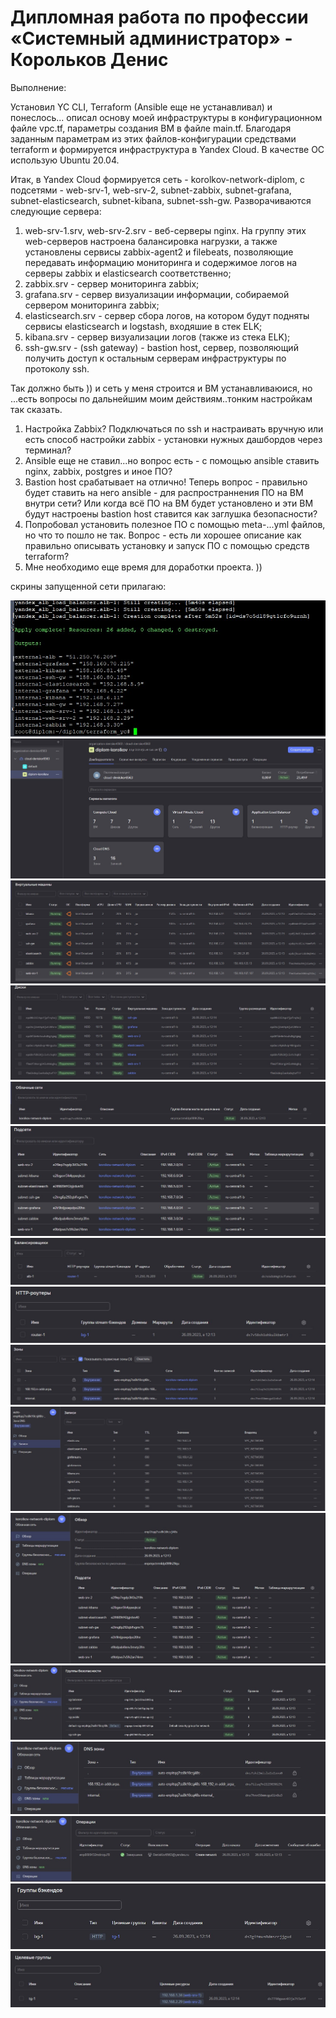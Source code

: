 
#  Дипломная работа по профессии «Системный администратор» - Корольков Денис

Выполнение:

Установил YC CLI, Terraform (Ansible еще не устанавливал) и понеслось... описал основу моей инфраструктуры в конфигурационном файле vpc.tf, параметры создания ВМ в файле main.tf. Благодаря заданным параметрам из этих файлов-конфигурации средствами terraform и формируется инфраструктура в Yandex Cloud. В качестве ОС использую Ubuntu 20.04.

Итак, в Yandex Cloud формируется сеть - korolkov-network-diplom, с подсетями - web-srv-1, web-srv-2, subnet-zabbix, subnet-grafana, subnet-elasticsearch, subnet-kibana, subnet-ssh-gw.
Разворачиваются следующие сервера:  
1. web-srv-1.srv, web-srv-2.srv - веб-серверы nginx. На группу этих web-серверов настроена балансировка нагрузки, а также установлены сервисы zabbix-agent2 и filebeats, позволяющие передавать информацию мониторинга и содержимое логов на серверы zabbix и elasticsearch соответственно;
2. zabbix.srv - сервер мониторинга zabbix;
3. grafana.srv - сервер визуализации информации, собираемой сервером мониторинга zabbix;
4. elasticsearch.srv - сервер сбора логов, на котором будут подняты сервисы elasticsearch и logstash, входяшие в стек ELK;
5. kibana.srv - сервер визуализации логов (также из стека ELK);
6. ssh-gw.srv - (ssh gateway) - bastion host, сервер, позволяющий получить доступ к остальным серверам инфраструктуры по протоколу ssh.

Так должно быть )) и сеть у меня строится и ВМ устанавливаюися, но ...есть вопросы по дальнейшим моим действиям..тонким настройкам так сказать.

1. Настройка Zabbix? Подключаться по ssh  и настраивать вручную или есть способ настройки zabbix - установки нужных дашбордов через терминал?
2. Ansible еще не ставил...но вопрос есть - с помощью ansible ставить nginx, zabbix, postgres и иное ПО?
3. Bastion host срабатывает на отлично! Теперь вопрос - правильно будет ставить на него ansible - для распространнения ПО на ВМ внутри сети? Или когда всё ПО на ВМ будет установлено и эти ВМ будут настроены bastion host ставится как заглушка безопасности?
4. Попробовал установить полезное ПО с помощью meta-...yml файлов, но что то пошло не так. Вопрос - есть ли хорошее описание как правильно описывать установку и запуск ПО с помощью средств terraform?
5. Мне необходимо еще время для доработки проекта. ))

скрины запущенной сети прилагаю:

![screen1](https://github.com/KorolkovDenis/Diplom/blob/main/screenshots/screen1.jpg)
![screen2](https://github.com/KorolkovDenis/Diplom/blob/main/screenshots/screen2.jpg)
![screen3](https://github.com/KorolkovDenis/Diplom/blob/main/screenshots/screen3.jpg)
![screen4](https://github.com/KorolkovDenis/Diplom/blob/main/screenshots/screen4.jpg)
![screen5](https://github.com/KorolkovDenis/Diplom/blob/main/screenshots/screen5.jpg)
![screen6](https://github.com/KorolkovDenis/Diplom/blob/main/screenshots/screen6.jpg)
![screen7](https://github.com/KorolkovDenis/Diplom/blob/main/screenshots/screen7.jpg)
![screen8](https://github.com/KorolkovDenis/Diplom/blob/main/screenshots/screen8.jpg)
![screen9](https://github.com/KorolkovDenis/Diplom/blob/main/screenshots/screen9.jpg)
![screen10](https://github.com/KorolkovDenis/Diplom/blob/main/screenshots/screen10.jpg)
![screen11](https://github.com/KorolkovDenis/Diplom/blob/main/screenshots/screen11.jpg)
![screen12](https://github.com/KorolkovDenis/Diplom/blob/main/screenshots/screen12.jpg)
![screen13](https://github.com/KorolkovDenis/Diplom/blob/main/screenshots/screen13.jpg)
![screen14](https://github.com/KorolkovDenis/Diplom/blob/main/screenshots/screen14.jpg)
![screen15](https://github.com/KorolkovDenis/Diplom/blob/main/screenshots/screen15.jpg)
![screen16](https://github.com/KorolkovDenis/Diplom/blob/main/screenshots/screen16.jpg)

